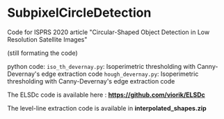 # SubpixelCircleDetection
Code for ISPRS 2020 article "Circular-Shaped Object Detection in Low Resolution Satellite Images"


(still formating the code)


python code:
`iso_th_devernay.py`: Isoperimetric thresholding with Canny-Devernay's edge extraction code
`hough_devernay.py`: Isoperimetric thresholding with Canny-Devernay's edge extraction code


The ELSDc code is available here : **https://github.com/viorik/ELSDc**



The level-line extraction code is available in **interpolated_shapes.zip**

